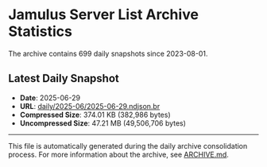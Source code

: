 # Jamulus Server List Archive Statistics

The archive contains 699 daily snapshots since 2023-08-01.

## Latest Daily Snapshot

- **Date**: 2025-06-29
- **URL**: [daily/2025-06/2025-06-29.ndjson.br](https://jamulus-archive.ap-south-1.linodeobjects.com/main/daily/2025-06/2025-06-29.ndjson.br)
- **Compressed Size**: 374.01 KB (382,986 bytes)
- **Uncompressed Size**: 47.21 MB (49,506,706 bytes)

---

This file is automatically generated during the daily archive consolidation process.
For more information about the archive, see [ARCHIVE.md](ARCHIVE.md).
